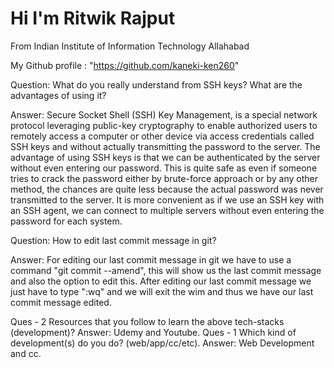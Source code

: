 # Hi I'm Ritwik Rajput

From Indian Institute of Information Technology Allahabad

My Github profile : "https://github.com/kaneki-ken260"


Question: What do you really understand from SSH keys? What are the advantages of using it?

Answer:  Secure Socket Shell (SSH) Key Management, is a special network protocol leveraging public-key cryptography to enable authorized users to remotely access a computer or other device via access credentials called SSH keys and without actually transmitting the password to the server.
        The advantage of using SSH keys is that we can be authenticated by the server without even entering our password. This is quite safe as even if someone tries to crack the password either by brute-force approach or by any other method, the chances are quite less because the actual password was never transmitted to the server.
        It is more convenient as if we use an SSH key with an SSH agent, we can connect to multiple servers without even entering the password for each system.

Question: How to edit last commit message in git?

Answer:  For editing our last commit message in git we have to use a command "git commit --amend", this will show us the last commit message and also the option to edit this.
         After editing our last commit message we just have to type ":wq" and we will exit the wim and thus we have our last commit message edited. 

Ques - 2 Resources that you follow to learn the above tech-stacks (development)?
Answer: Udemy and Youtube.
Ques - 1 Which kind of development(s) do you do? (web/app/cc/etc).
Answer:  Web Development and cc.
